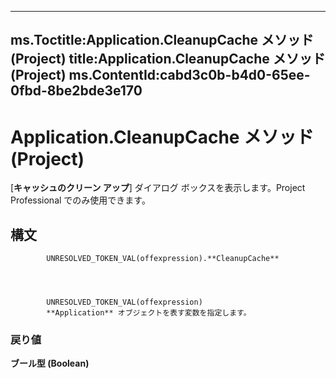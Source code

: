 

---
ms.Toctitle:Application.CleanupCache メソッド (Project)
title:Application.CleanupCache メソッド (Project)
ms.ContentId:cabd3c0b-b4d0-65ee-0fbd-8be2bde3e170
---
# Application.CleanupCache メソッド (Project)




[**キャッシュのクリーン アップ**] ダイアログ ボックスを表示します。Project Professional でのみ使用できます。

## 構文

            UNRESOLVED_TOKEN_VAL(offexpression).**CleanupCache**




            UNRESOLVED_TOKEN_VAL(offexpression)
            **Application** オブジェクトを表す変数を指定します。

### 戻り値
**ブール型 (Boolean)**






